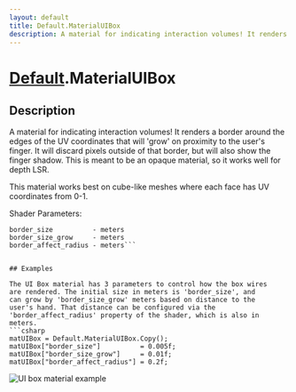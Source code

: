```yaml
---
layout: default
title: Default.MaterialUIBox
description: A material for indicating interaction volumes! It renders a border around the edges of the UV coordinates that will 'grow' on proximity to the user's finger. It will discard pixels outside of that border, but will also show the finger shadow. This is meant to be an opaque material, so it works well for depth LSR.  This material works best on cube-like meshes where each face has UV coordinates from 0-1.  Shader Parameters. color                - color border_size          - meters border_size_grow     - meters border_affect_radius - meters
---
```

# [Default]({{site.url}}/Pages/Reference/Default.html).MaterialUIBox

## Description
A material for indicating interaction volumes! It
renders a border around the edges of the UV coordinates that will
'grow' on proximity to the user's finger. It will discard pixels
outside of that border, but will also show the finger shadow.
This is meant to be an opaque material, so it works well for
depth LSR.

This material works best on cube-like meshes where each face has
UV coordinates from 0-1.

Shader Parameters:
```color                - color
border_size          - meters
border_size_grow     - meters
border_affect_radius - meters```


## Examples

The UI Box material has 3 parameters to control how the box wires
are rendered. The initial size in meters is 'border_size', and
can grow by 'border_size_grow' meters based on distance to the
user's hand. That distance can be configured via the
'border_affect_radius' property of the shader, which is also in
meters.
```csharp
matUIBox = Default.MaterialUIBox.Copy();
matUIBox["border_size"]          = 0.005f;
matUIBox["border_size_grow"]     = 0.01f;
matUIBox["border_affect_radius"] = 0.2f;
```
![UI box material example]({{site.screen_url}}/MaterialUIBox.jpg)

